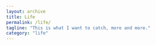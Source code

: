 ```yaml
---
layout: archive
title: Life
permalink: /life/
tagline: "This is what I want to catch, more and more."
category: "life"
---
```

